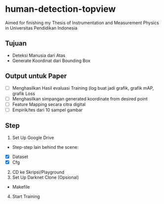 # human-detection-topview

Aimed for finishing my Thesis of Instrumentation and Measurement Physics in Universitas Pendidikan Indonesia

## Tujuan
* Deteksi Manusia dari Atas
* Generate Koordinat dari Bounding Box

## Output untuk Paper
- [ ] Menghasilkan Hasil evaluasi Training (log buat jadi grafik, grafik mAP, grafik Loss
- [ ] Menghasilkan simpangan generated koordinate from desired point
- [ ] Feature Mapping secara citra digital
- [ ] Empirik/tes dari 10 sampel gambar

## Step
1. Set Up Google Drive
* Step-step lain behind the scene: 
- [X] Dataset
- [X] Cfg

2. CD ke Skripsi/Playground
3. Set Up Darknet Clone (Opsional)
* Makefile
4. Start Training
